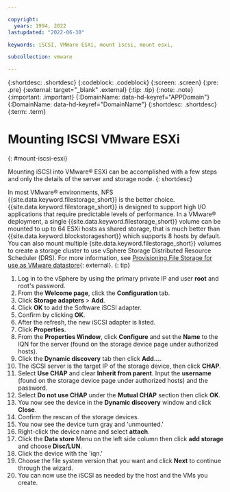```yaml
---

copyright:
  years: 1994, 2022
lastupdated: "2022-06-30"

keywords: iSCSI, VMWare ESXi, mount iscsi, mount esxi, 

subcollection: vmware

---
```


{:shortdesc: .shortdesc}
{:codeblock: .codeblock}
{:screen: .screen}
{:pre: .pre}
{:external: target="_blank" .external}
{:tip: .tip}
{:note: .note}
{:important: .important}
{:DomainName: data-hd-keyref="APPDomain"}
{:DomainName: data-hd-keyref="DomainName"}
{:shortdesc: .shortdesc}
{:term: .term}

# Mounting ISCSI VMware ESXi
{: #mount-iscsi-esxi}

Mounting iSCSI into VMware&reg; ESXi can be accomplished with a few steps and only the details of the server and storage node.
{: shortdesc}

In most VMware&reg; environments, NFS {{site.data.keyword.filestorage_short}} is the better choice. {{site.data.keyword.filestorage_short}} is designed to support high I/O applications that require predictable levels of performance. In a VMware&reg; deployment, a single {{site.data.keyword.filestorage_short}} volume can be mounted to up to 64 ESXi hosts as shared storage, that is much better than {{site.data.keyword.blockstorageshort}} which supports 8 hosts by default. You can also mount multiple {site.data.keyword.filestorage_short}} volumes to create a storage cluster to use vSphere Storage Distributed Resource Scheduler (DRS). For more information, see [Provisioning File Storage for use as VMware datastore](/docs/FileStorage?topic=FileStorage-architectureguide&interface=ui){: external}.
{: tip}

1. Log in to the vSphere by using the primary private IP and user **root** and root's password.
2. From the **Welcome page**, click the **Configuration** tab.
3. Click **Storage adapters** > **Add**.
4. Click **OK** to add the Software iSCSI adapter.
5. Confirm by clicking **OK**.
6. After the refresh, the new iSCSI adapter is listed.
7. Click **Properties**.
8. From the **Properties Window**, click **Configure** and set the **Name** to the IQN for the server (found on the storage device page under authorized hosts).
9. Click the **Dynamic discovery** tab then click **Add...**.
10. The iSCSI server is the target IP of the storage device, then click **CHAP**.
11. Select **Use CHAP** and clear **Inherit from parent**. Input the **username** (found on the storage device page under authorized hosts) and the password.
12. Select **Do not use CHAP** under the **Mutual CHAP** section then click **OK**.
13. You now see the device in the **Dynamic discovery** window and click **Close**.
14. Confirm the rescan of the storage devices.
15. You now see the device turn gray and 'unmounted.'
16. Right-click the device name and select **attach**.
17. Click the **Data store** Menu on the left side column then click **add storage** and choose **Disc/LUN**.
18. Click the device with the 'iqn.'
19. Choose the file system version that you want and click **Next** to continue through the wizard.
20. You can now use the iSCSI as needed by the host and the VMs you create.



<!-- Attaching a Data Transfer Service iSCSI device is the same process, with the exception that you need to get the IQN from the server. Complete the following steps from the ESXi console: -->

<!--First, you need to get the device:-->

<!-- `esxcfg-scsidevs -a | grep iSCSI` -->

<!-- Then, you need to get the IQN (in this case, vmhba33 is the iSCSI device): -->

<!-- `vmkiscsi-tool -I -l vmhba33` -->
